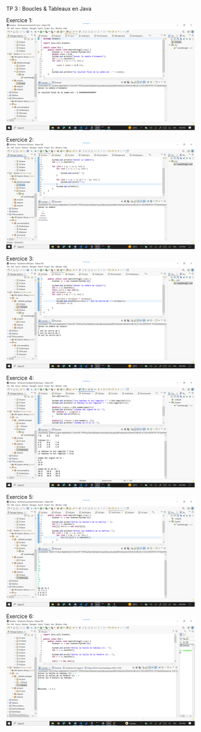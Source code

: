 TP 3 : Boucles & Tableaux en Java

Exercice 1:
![image alt](https://github.com/laouysalma/Tp4Java/blob/main/Ex1.png?raw=true)

Exercice 2:
![image alt](https://github.com/laouysalma/Tp4Java/blob/main/Ex2.png?raw=true)

Exercice 3:
![image alt](https://github.com/laouysalma/Tp4Java/blob/main/Ex3.png?raw=true)

Exercice 4:
![image alt](https://github.com/laouysalma/Tp4Java/blob/main/Ex4.png?raw=true)

Exercice 5:
![image alt](https://github.com/laouysalma/Tp4Java/blob/main/Ex5.png?raw=true)

Exercice 6:
![image alt](https://github.com/laouysalma/Tp4Java/blob/main/Ex6.png?raw=true)
